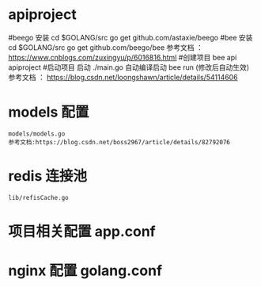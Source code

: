 # apiproject
    
#beego 安装
    cd $GOLANG/src
    go get github.com/astaxie/beego
#bee 安装
    cd $GOLANG/src
    go get github.com/beego/bee
    参考文档 ： https://www.cnblogs.com/zuxingyu/p/6016816.html
#创建项目
    bee api apiproject
#启动项目
    启动 ./main.go
    自动编译启动 bee run (修改后自动生效)
    参考文档 ： https://blog.csdn.net/loongshawn/article/details/54114606
# models 配置
    models/models.go
    参考文档:https://blog.csdn.net/boss2967/article/details/82792076
# redis 连接池
    lib/refisCache.go
# 项目相关配置 app.conf
# nginx 配置 golang.conf
    